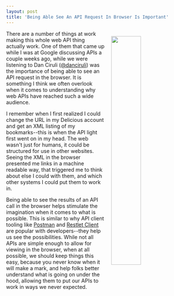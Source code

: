 ```yaml
---
layout: post
title: 'Being Able See An API Request In Browser Is Important'
---
```

<p><img style="padding: 15px;" src="http://kinlane-productions.s3.amazonaws.com/api_evangelist_site/blog/delicious_xml.png" alt="" width="40%" align="right" /></p>
<p>There are a number of things at work making this whole web API thing actually work. One of them that came up while I was at Google discussing APIs a couple weeks ago, while we were listening to Dan Ciruli (<a href="https://twitter.com/danciruli">@danciruli</a>) was the importance of being able to see an API request in the browser. It is something I think we often overlook when it comes to understanding why web APIs have reached such a wide audience.</p>
<p>I remember when I first realized I could change the URL in my Delicious account and get an XML listing of my bookmarks--this is when the API light first went on in my head. The web wasn't just for humans, it could be structured for use in other websites. Seeing the XML in the browser presented me links in a machine readable way, that triggered me to think about else I could with them, and which other systems I could put them to work in.</p>
<p>Being able to see the results of an API call in the browser helps stimulate the imagination when it comes to what is possible. This is similar to why API client tooling like <a href="http://getpostman.com/">Postman</a> and <a href="https://client.restlet.com/">Restlet Client</a> are popular with developers--they help us see the possibilities. While not all APIs are simple enough to allow for viewing in the browser, when at all possible, we should keep things this easy, because you never know when it will make a mark, and help folks better understand what is going on under the hood, allowing them to put our APIs to work in ways we never expected.</p>